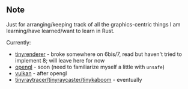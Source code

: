 ## Note
Just for arranging/keeping track of all the graphics-centric things I am learning/have learned/want to learn in Rust.

Currently:
  - [tinyrenderer](https://github.com/ssloy/tinyrenderer) - broke somewhere on 6bis/7, read but haven't tried to implement 8; will leave here for now
  - [opengl](https://github.com/bwasty/learn-opengl-rs) - soon (need to familiarize myself a little with `unsafe`)
  - [vulkan](https://kylemayes.github.io/vulkanalia/) - after opengl
  - [tinyraytracer/tinyraycaster/tinykaboom](https://github.com/ssloy/tinyraycaster/wiki) - eventually
 
